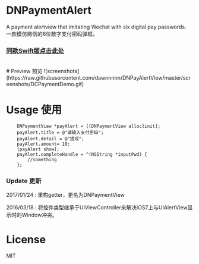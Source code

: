 # DNPaymentAlert
A payment alertview that imitating Wechat with six digital pay passwords.<br/>
一款模仿微信的6位数字支付密码弹框。
<br/>
### [同款Swift版点击此处](https://github.com/dawnnnnn/DCPayAlertView-Swift)
<br/>
# Preview 预览
![screenshots](https://raw.githubusercontent.com/dawnnnnn/DNPayAlertView/master/screenshots/DCPaymentDemo.gif)


# Usage 使用
``` objc
	DNPaymentView *payAlert = [[DNPaymentView alloc]init];
    payAlert.title = @"请输入支付密码";
    payAlert.detail = @"提现";
    payAlert.amount= 10;
    [payAlert show];
    payAlert.completeHandle = ^(NSString *inputPwd) {
        //something 
    };
```
    
### Update 更新
2017/01/24 : 重构getter，更名为DNPaymentView

2016/03/18 : 将控件类型继承于UIViewController来解决iOS7上与UIAlertView显示时的Window冲突。
    
# License  
MIT